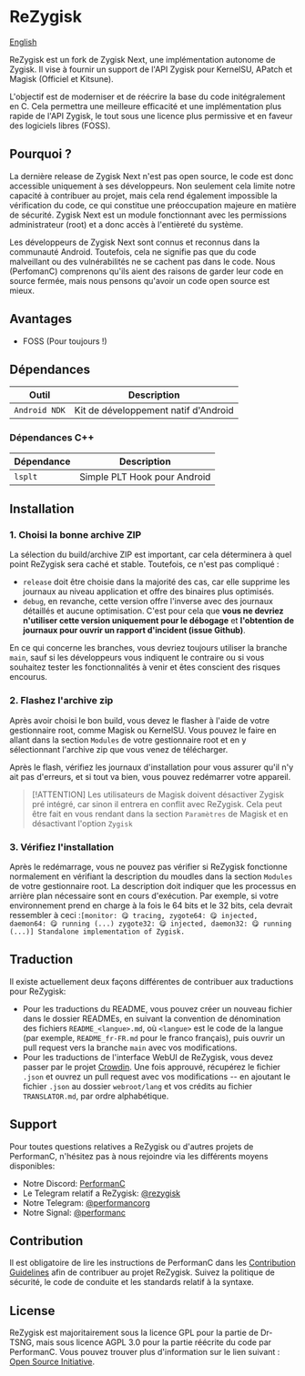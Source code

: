 # ReZygisk

[English](../README.md)

ReZygisk est un fork de Zygisk Next, une implémentation autonome de Zygisk. Il vise à fournir un support de l'API Zygisk pour KernelSU, APatch et Magisk (Officiel et Kitsune).

L'objectif est de moderniser et de réécrire la base du code initégralement en C. Cela permettra une meilleure efficacité et une implémentation plus rapide de l'API Zygisk, le tout sous une licence plus permissive et en faveur des logiciels libres (FOSS).


## Pourquoi ?

La dernière release de Zygisk Next n'est pas open source, le code est donc accessible uniquement à ses développeurs. Non seulement cela limite notre capacité à contribuer au projet, mais cela rend également impossible la vérification du code, ce qui constitue une préoccupation majeure en matière de sécurité. Zygisk Next est un module fonctionnant avec les permissions administrateur (root) et a donc accès à l'entièreté du système.

Les développeurs de Zygisk Next sont connus et reconnus dans la communauté Android. Toutefois, cela ne signifie pas que du code malveillant ou des vulnérabilités ne se cachent pas dans le code. Nous (PerfomanC) comprenons qu'ils aient des raisons de garder leur code en source fermée, mais nous pensons qu'avoir un code open source est mieux.

## Avantages

- FOSS (Pour toujours !)

## Dépendances

| Outil            | Description                           |
|-----------------|----------------------------------------|
| `Android NDK`   | Kit de développement natif d'Android   |

### Dépendances C++ 

| Dépendance | Description                   |
|------------|-------------------------------|
| `lsplt`    | Simple PLT Hook pour Android  |

## Installation

### 1. Choisi la bonne archive ZIP

La sélection du build/archive ZIP est important, car cela déterminera à quel point ReZygisk sera caché et stable. Toutefois, ce n'est pas compliqué :

 - `release` doit être choisie dans la majorité des cas, car elle supprime les journaux au niveau application et offre des binaires plus optimisés. 
 - `debug`, en revanche, cette version offre l'inverse avec des journaux détaillés et aucune optimisation. C'est pour cela que **vous ne devriez n'utiliser cette version uniquement pour le débogage** et **l'obtention de journaux pour ouvrir un rapport d'incident (issue Github)**.
 
En ce qui concerne les branches, vous devriez toujours utiliser la branche `main`, sauf si les développeurs vous indiquent le contraire ou si vous souhaitez tester les fonctionnalités à venir et êtes conscient des risques encourus.
 
 ### 2. Flashez l'archive zip

Après avoir choisi le bon build, vous devez le flasher à l'aide de votre gestionnaire root, comme Magisk ou KernelSU. Vous pouvez le faire en allant dans la section `Modules` de votre gestionnaire root et en y sélectionnant l'archive zip que vous venez de télécharger.
 
 Après le flash, vérifiez les journaux d'installation pour vous assurer qu'il n'y ait pas d'erreurs, et si tout va bien, vous pouvez redémarrer votre appareil.

 
> [!ATTENTION] 
>Les utilisateurs de Magisk doivent désactiver Zygisk pré intégré, car sinon il entrera en conflit avec ReZygisk. Cela peut être fait en vous rendant dans la section `Paramètres` de Magisk et en désactivant l'option `Zygisk`
 
### 3. Vérifiez l'installation

Après le redémarrage, vous ne pouvez pas vérifier si ReZygisk fonctionne normalement en vérifiant la description du moudles dans la section `Modules` de votre gestionnaire root. La description doit indiquer que les processus en arrière plan nécessaire sont en cours d'exécution. Par exemple, si votre environnement prend en charge à la fois le 64 bits et le 32 bits, cela devrait ressembler à ceci :`[monitor: 😋 tracing, zygote64: 😋 injected, daemon64: 😋 running (...) zygote32: 😋 injected, daemon32: 😋 running (...)] Standalone implementation of Zygisk.`


## Traduction

Il existe actuellement deux façons différentes de contribuer aux traductions pour ReZygisk:
 
- Pour les traductions du README, vous pouvez créer un nouveau fichier dans le dossier READMEs, en suivant la convention de dénomination des fichiers `README_<langue>.md`, où `<langue>` est le code de la langue (par exemple, `README_fr-FR.md` pour le franco français), puis ouvrir un pull request vers la branche `main` avec vos modifications.
- Pour les traductions de l'interface WebUI de ReZygisk, vous devez passer par le projet [Crowdin](https://crowdin.com/project/rezygisk). Une fois approuvé, récupérez le fichier `.json` et ouvrez un pull request avec vos modifications -- en ajoutant le fichier `.json` au dossier `webroot/lang` et vos crédits au fichier `TRANSLATOR.md`, par ordre alphabétique.

## Support

Pour toutes questions relatives a ReZygisk ou d'autres projets de PerformanC, n'hésitez pas à nous rejoindre via les différents moyens disponibles: 

- Notre Discord: [PerformanC](https://discord.gg/uPveNfTuCJ)
- Le Telegram relatif a ReZygisk: [@rezygisk](https://t.me/rezygisk)
- Notre Telegram: [@performancorg](https://t.me/performancorg)
- Notre Signal: [@performanc](https://signal.group/#CjQKID3SS8N5y4lXj3VjjGxVJnzNsTIuaYZjj3i8UhipAS0gEhAedxPjT5WjbOs6FUuXptcT)

## Contribution

Il est obligatoire de lire les instructions de PerformanC dans les [Contribution Guidelines](https://github.com/PerformanC/contributing) afin de contribuer au projet ReZygisk. Suivez la politique de sécurité, le code de conduite et les standards relatif à la syntaxe.

## License

ReZygisk est majoritairement sous la licence GPL pour la partie de Dr-TSNG, mais sous licence AGPL 3.0 pour la partie réécrite du code par PerformanC. Vous pouvez trouver plus d'information sur le lien suivant : [Open Source Initiative](https://opensource.org/licenses/AGPL-3.0).
